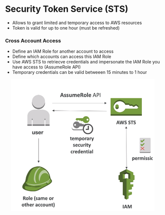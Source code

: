 # Security Token Service (STS)

* Allows to grant limited and temporary access to AWS resources
* Token is valid for up to one hour (must be refreshed)

### Cross Account Access

* Define an IAM Role for another account to access
* Define which accounts can access this IAM Role
* Use AWS STS to retriecve credentials and impersonate the IAM Role you have access to (AssumeRole API)
* Temporary credentials can be valid betweeen 15 minutes to 1 hour

<div style="text-align:center"><img src="./screenshots/sts.png"/></div>